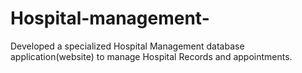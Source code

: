 # Hospital-management-
Developed a specialized Hospital Management database application(website) to manage Hospital Records and appointments.
